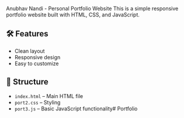 Anubhav Nandi - Personal Portfolio Website
This is a simple responsive portfolio website built with HTML, CSS, and JavaScript.  

## 🛠 Features

- Clean layout
- Responsive design
- Easy to customize

## 📁 Structure

- `index.html` – Main HTML file
- `port2.css` – Styling
- `port3.js` – Basic JavaScript functionality# Portfolio
